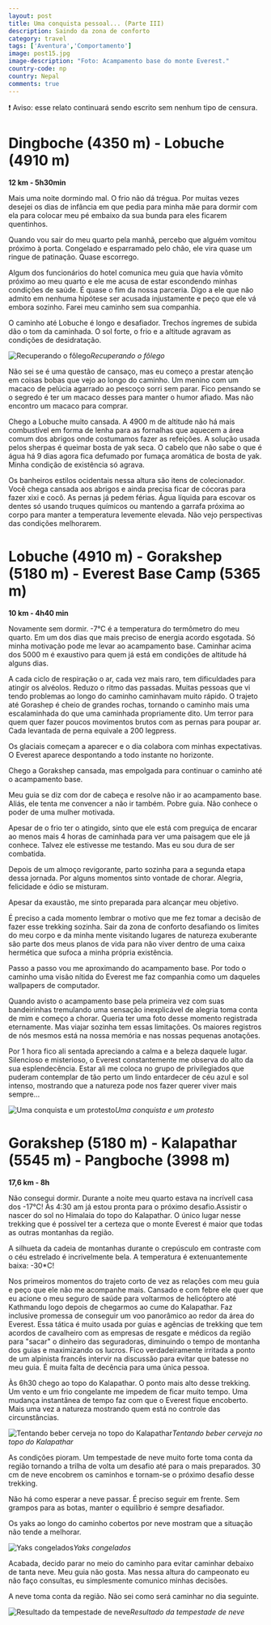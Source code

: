 ```yaml
---
layout: post
title: Uma conquista pessoal... (Parte III)
description: Saindo da zona de conforto
category: travel
tags: ['Aventura','Comportamento']
image: post15.jpg
image-description: "Foto: Acampamento base do monte Everest."
country-code: np
country: Nepal
comments: true
---
```


:heavy_exclamation_mark: Aviso: esse relato continuará sendo escrito sem nenhum tipo de censura. 

# Dingboche (4350 m) - Lobuche (4910 m)

**12 km - 5h30min**

Mais uma noite dormindo mal. O frio não dá trégua. Por muitas vezes desejei os dias de infância em que pedia para minha mãe para dormir com ela para colocar meu pé embaixo da sua bunda para eles ficarem quentinhos.

Quando vou sair do meu quarto pela manhã, percebo que alguém vomitou próximo à porta. Congelado e esparramado pelo chão, ele vira quase um ringue de patinação. Quase escorrego. 

Algum dos funcionários do hotel comunica meu guia que havia vômito próximo ao meu quarto e ele me acusa de estar escondendo minhas condições de saúde. É quase o fim da nossa parceria. Digo a ele que não admito em nenhuma hipótese ser acusada injustamente e peço que ele vá embora sozinho. Farei meu caminho sem sua companhia.

O caminho até Lobuche é longo e desafiador. Trechos íngremes de subida dão o tom da caminhada. O sol forte, o frio e a altitude agravam as condições de desidratação.

![Recuperando o fôlego]({{site.baseurl}}/assets/images/photos/posts/intheway.jpg)*Recuperando o fôlego*

Não sei se é uma questão de cansaço, mas eu começo a prestar atenção em coisas bobas que vejo ao longo do caminho. Um menino com um macaco de pelúcia agarrado ao pescoço sorri sem parar. Fico pensando se o segredo é ter um macaco desses para manter o humor afiado. Mas não encontro um macaco para comprar. 

Chego a Lobuche muito cansada. A 4900 m de altitude não há mais combustível em forma de lenha para as fornalhas que aquecem a área comum dos abrigos onde costumamos fazer as refeições. A solução usada pelos sherpas é queimar bosta de yak seca. O cabelo que não sabe o que é água há 9 dias agora fica defumado por fumaça aromática de bosta de yak. Minha condição de existência só agrava. 

Os banheiros estilos ocidentais nessa altura são itens de colecionador. Você chega cansada aos abrigos e ainda precisa ficar de cócoras para fazer xixi e cocô. As pernas já pedem férias. Água líquida para escovar os dentes só usando truques químicos ou mantendo a garrafa próxima ao corpo para manter a temperatura levemente elevada. Não vejo perspectivas das condições melhorarem.

# Lobuche (4910 m) - Gorakshep (5180 m) - Everest Base Camp (5365 m)

**10 km - 4h40 min**

Novamente sem dormir. -7°C é a temperatura do termômetro do meu quarto. Em um dos dias que mais preciso de energia acordo esgotada. Só minha motivação pode me levar ao acampamento base. Caminhar acima dos 5000 m é exaustivo para quem já está em condições de altitude há alguns dias. 

A cada ciclo de respiração o ar, cada vez mais raro, tem dificuldades para atingir os alvéolos. Reduzo o ritmo das passadas. Muitas pessoas que vi tendo problemas ao longo do caminho caminhavam muito rápido. O trajeto até Gorashep é cheio de grandes rochas, tornando o caminho mais uma escalaminhada do que uma caminhada propriamente dito. Um terror para quem quer fazer poucos movimentos brutos com as pernas para poupar ar. Cada levantada de perna equivale a 200 legpress.

Os glaciais começam a aparecer e o dia colabora com minhas expectativas. O Everest aparece despontando a todo instante no horizonte.

Chego a Gorakshep cansada, mas empolgada para continuar o caminho até o acampamento base. 

Meu guia se diz com dor de cabeça e resolve não ir ao acampamento base. Aliás, ele tenta me convencer a não ir também. Pobre guia. Não conhece o poder de uma mulher motivada. 

Apesar de o frio ter o atingido, sinto que ele está com preguiça de encarar ao menos mais 4 horas de caminhada para ver uma paisagem que ele já conhece. Talvez ele estivesse me testando. Mas eu sou dura de ser combatida.

Depois de um almoço revigorante, parto sozinha para a segunda etapa dessa jornada. Por alguns momentos sinto vontade de chorar. Alegria, felicidade e ódio se misturam.

Apesar da exaustão, me sinto preparada para alcançar meu objetivo.

É preciso a cada momento lembrar o motivo que me fez tomar a decisão de fazer esse trekking sozinha. Sair da zona de conforto desafiando os limites do meu corpo e da minha mente visitando lugares de natureza exuberante são parte dos meus planos de vida para não viver dentro de uma caixa hermética que sufoca a minha própria existência.

Passo a passo vou me aproximando do acampamento base. Por todo o caminho uma visão nítida do Everest me faz companhia como um daqueles wallpapers de computador.

Quando avisto o acampamento base pela primeira vez com suas bandeirinhas tremulando uma sensação inexplicável de alegria toma conta de mim e começo a chorar. Queria ter uma foto desse momento registrada eternamente. Mas viajar sozinha tem essas limitações. Os maiores registros de nós mesmos está na nossa memória e nas nossas pequenas anotações.

Por 1 hora fico ali sentada apreciando a calma e a beleza daquele lugar. Silencioso e misterioso, o Everest constantemente me observa do alto da sua esplendecência. Estar ali me coloca no grupo de privilegiados que puderam contemplar de tão perto um lindo entardecer de céu azul e sol intenso, mostrando que a natureza pode nos fazer querer viver mais sempre...

![Uma conquista e um protesto]({{site.baseurl}}/assets/images/photos/posts/basecamp.jpg)*Uma conquista e um protesto*

# Gorakshep (5180 m) - Kalapathar (5545 m) - Pangboche (3998 m)

**17,6 km - 8h**

Não consegui dormir. Durante a noite meu quarto estava na incrívell casa dos -17°C! Às 4:30 am já estou pronta para o próximo desafio.Assistir o nascer do sol no Himalaia do topo do Kalapathar. O único lugar nesse trekking que é possível ter a certeza que o monte Everest é maior que todas as outras montanhas da região. 

A silhueta da cadeia de montanhas durante o crepúsculo em contraste com o céu estrelado é incrivelmente bela. A temperatura é extenuantemente baixa: -30*C! 

Nos primeiros momentos do trajeto corto de vez as relações com meu guia e peço que ele não me acompanhe mais. Cansado e com febre ele quer que eu acione o meu seguro de saúde para voltarmos de helicóptero até Kathmandu logo depois de chegarmos ao cume do Kalapathar. Faz inclusive promessa de conseguir um voo panorâmico ao redor da área do Everest. Essa tática é muito usada por guias e agências de trekking que tem acordos de cavalheiro com as empresas de resgate e médicos da região para "sacar" o dinheiro das seguradoras, diminuindo o tempo de montanha dos guias e maximizando os lucros. Fico verdadeiramente irritada a ponto de um alpinista francês intervir na discussão para evitar que batesse no meu guia. É muita falta de decência para uma única pessoa.

Às 6h30 chego ao topo do Kalapathar. O ponto mais alto desse trekking. Um vento e um frio congelante me impedem de ficar muito tempo. Uma mudança instantânea de tempo faz com que o Everest fique encoberto. Mais uma vez a natureza mostrando quem está no controle das circunstâncias.

![Tentando beber cerveja no topo do Kalapathar]({{site.baseurl}}/assets/images/photos/posts/kalapathar.jpg)*Tentando beber cerveja no topo do Kalapathar*

As condições pioram. Um tempestade de neve muito forte toma conta da região tornando a trilha de volta um desafio até para o mais preparados. 30 cm de neve encobrem os caminhos e tornam-se o próximo desafio desse trekking.

Não há como esperar a neve passar. É preciso seguir em frente. Sem grampos para as botas, manter o equilíbrio é sempre desafiador.

Os yaks ao longo do caminho cobertos por neve mostram que a situação não tende a melhorar.

![Yaks congelados]({{site.baseurl}}/assets/images/photos/posts/yakcongelado.jpg)*Yaks congelados*

Acabada, decido parar no meio do caminho para evitar caminhar debaixo de tanta neve. Meu guia não gosta. Mas nessa altura do campeonato eu não faço consultas, eu simplesmente comunico minhas decisões. 

A neve toma conta da região. Não sei como será caminhar no dia seguinte. 

![Resultado da tempestade de neve]({{site.baseurl}}/assets/images/photos/posts/neve.jpg)*Resultado da tempestade de neve*

